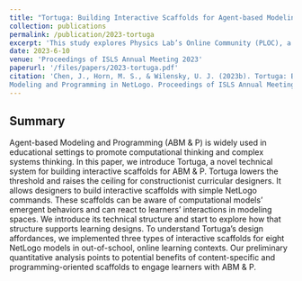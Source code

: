 ```yaml
---
title: "Tortuga: Building Interactive Scaffolds for Agent-based Modeling and Programming in NetLogo."
collection: publications
permalink: /publication/2023-tortuga
excerpt: 'This study explores Physics Lab’s Online Community (PLOC), a large-scale youth community with over 138,000 projects, and uses the Community of Inquiry (CoI) framework to demonstrate that cognitive, social, and teaching presences can emerge collaboratively among youths without instructor intervention.'
date: 2023-6-10
venue: 'Proceedings of ISLS Annual Meeting 2023'
paperurl: '/files/papers/2023-tortuga.pdf'
citation: 'Chen, J., Horn, M. S., & Wilensky, U. J. (2023b). Tortuga: Building Interactive Scaffolds for Agent-based
Modeling and Programming in NetLogo. Proceedings of ISLS Annual Meeting 2023.'
---
```


## Summary
Agent-based Modeling and Programming (ABM & P) is widely used in educational settings to promote computational thinking and complex systems thinking. In this paper, we introduce Tortuga, a novel technical system for building interactive scaffolds for ABM & P. Tortuga lowers the threshold and raises the ceiling for constructionist curricular designers. It allows designers to build interactive scaffolds with simple NetLogo commands. These scaffolds can be aware of computational models’ emergent behaviors and can react to learners’ interactions in modeling spaces. We introduce its technical structure and start to explore how that structure supports learning designs. To understand Tortuga’s design affordances, we implemented three types of interactive scaffolds for eight NetLogo models in out-of-school, online learning contexts. Our preliminary quantitative analysis points to potential benefits of content-specific and programming-oriented scaffolds to engage learners with ABM & P.

